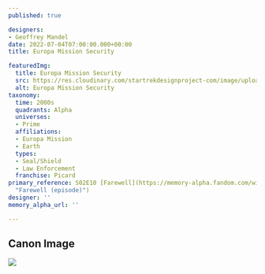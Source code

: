 ```yaml
---
published: true

designers:
- Geoffrey Mandel
date: 2022-07-04T07:00:00.000+00:00
title: Europa Mission Security

featuredImg:
  title: Europa Mission Security
  src: https://res.cloudinary.com/startrekdesignproject-com/image/upload/v1656970998/Europa-Security.png
  alt: Europa Mission Security
taxonomy:
  time: 2000s
  quadrants: Alpha
  universes:
  - Prime
  affiliations:
  - Europa Mission
  - Earth
  types:
  - Seal/Shield
  - Law Enforcement
  franchise: Picard
primary_reference: S02E10 [Farewell](https://memory-alpha.fandom.com/wiki/Farewell_(episode)
  "Farewell (episode)")
designer: ''
memory_alpha_url: ''

---
```

## Canon Image

![](https://res.cloudinary.com/startrekdesignproject-com/image/upload/v1656970998/Europa-Security_PIC-2x10-1.jpg)